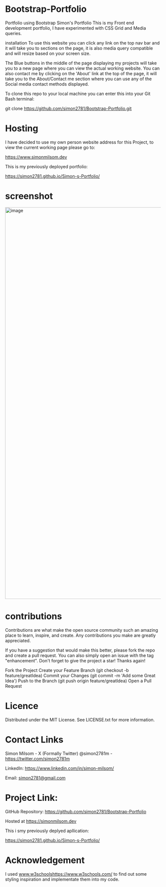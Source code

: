 # Bootstrap-Portfolio
Portfolio using Bootstrap
Simon's Portfolio
This is my Front end development portfolio, I have experimented with CSS Grid and Media queries.

installation
To use this website you can click any link on the top nav bar and it will take you to sections on the page, it is also media query compatible and will resize based on your screen size. 

The Blue buttons in the middle of the page displaying my projects will take you to a new page where you can view the actual working website. You can also contact me by clicking on the 'About' link at the top of the page, it will take you to the About/Contact me section where you can use any of the Social media contact methods displayed.

To clone this repo to your local machine you can enter this into your Git Bash terminal:

git clone https://github.com/simon2781/Bootstrap-Portfolio.git

# Hosting

I have decided to use my own person website address for this Project, to view the current working page please go to:

https://www.simonmilsom.dev

This is my previously deployed portfolio:

https://simon2781.github.io/Simon-s-Portfolio/


# screenshot

<img width="1267" alt="image" src="https://github.com/simon2781/Bootstrap-Portfolio/assets/131234378/94ac771e-2a34-4f60-8ab8-1185993ea488">


# contributions
Contributions are what make the open source community such an amazing place to learn, inspire, and create. Any contributions you make are greatly appreciated.

If you have a suggestion that would make this better, please fork the repo and create a pull request. You can also simply open an issue with the tag "enhancement". Don't forget to give the project a star! Thanks again!

Fork the Project
Create your Feature Branch (git checkout -b feature/greatIdea)
Commit your Changes (git commit -m 'Add some Great Idea')
Push to the Branch (git push origin feature/greatIdea)
Open a Pull Request

# Licence
Distributed under the MIT License. See LICENSE.txt for more information.

# Contact Links
Simon Milsom - X (Formally Twitter) @simon2781m - https://twitter.com/simon2781m

LinkedIn: https://www.linkedin.com/in/simon-milsom/

Email: simon2781@gmail.com

# Project Link: 

GitHub Repository:
https://github.com/simon2781/Bootstrap-Portfolio

Hosted at
https://simonmilsom.dev

This i smy previously deplyed apllication:

https://simon2781.github.io/Simon-s-Portfolio/

# Acknowledgement

I used www.w3schoolshttps://www.w3schools.com/ to find out some styling inspiration and implementate them into my code.
